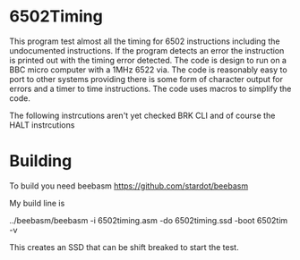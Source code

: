 # 6502Timing
This program test almost all the timing for 6502 instructions including the undocumented instructions. If the program detects an error the instruction is printed out with the timing error detected. The code is design to run on a BBC micro computer with a 1MHz 6522 via. The code is reasonably easy to port to other systems providing there is some form of character output for errors and a timer to time instructions. The code uses macros to simplify the code.   

The following instrcutions aren't yet checked BRK CLI and of course the HALT instrcutions

# Building

To build you need beebasm https://github.com/stardot/beebasm

My build line is 

../beebasm/beebasm -i 6502timing.asm -do 6502timing.ssd -boot 6502tim -v

This creates an SSD that can be shift breaked to start the test.


